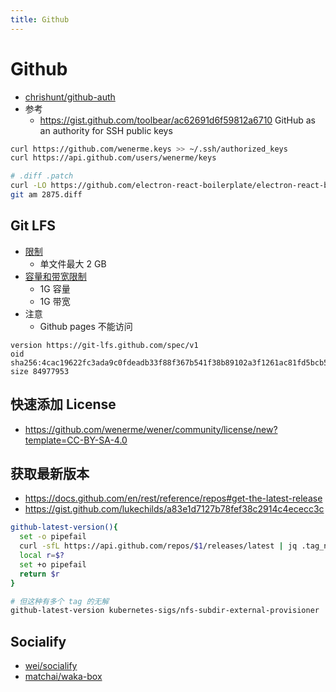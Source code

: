 ```yaml
---
title: Github
---
```


# Github

- [chrishunt/github-auth](https://github.com/chrishunt/github-auth)
- 参考
  - https://gist.github.com/toolbear/ac62691d6f59812a6710
    GitHub as an authority for SSH public keys

```bash
curl https://github.com/wenerme.keys >> ~/.ssh/authorized_keys
curl https://api.github.com/users/wenerme/keys

# .diff .patch
curl -LO https://github.com/electron-react-boilerplate/electron-react-boilerplate/pull/2875.diff
git am 2875.diff
```

## Git LFS

- [限制](https://docs.github.com/en/github/managing-large-files/about-git-large-file-storage)
  - 单文件最大 2 GB
- [容量和带宽限制](https://docs.github.com/en/github/managing-large-files/about-storage-and-bandwidth-usage)
  - 1G 容量
  - 1G 带宽
- 注意
  - Github pages 不能访问

```
version https://git-lfs.github.com/spec/v1
oid sha256:4cac19622fc3ada9c0fdeadb33f88f367b541f38b89102a3f1261ac81fd5bcb5
size 84977953
```

## 快速添加 License

- https://github.com/wenerme/wener/community/license/new?template=CC-BY-SA-4.0

## 获取最新版本

- https://docs.github.com/en/rest/reference/repos#get-the-latest-release
- https://gist.github.com/lukechilds/a83e1d7127b78fef38c2914c4ececc3c

```bash
github-latest-version(){
  set -o pipefail
  curl -sfL https://api.github.com/repos/$1/releases/latest | jq .tag_name -r
  local r=$?
  set +o pipefail
  return $r
}
```

```bash
# 但这种有多个 tag 的无解
github-latest-version kubernetes-sigs/nfs-subdir-external-provisioner
```

## Socialify

- [wei/socialify](https://github.com/wei/socialify)
- [matchai/waka-box](https://github.com/matchai/waka-box)

